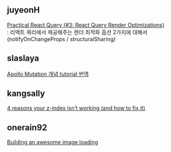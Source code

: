 <h2>juyeonH</h2><a href="https://www.notion.so/study66/3-React-Query-Render-Optimizations-a368ddc7dbed4c26b868252f442f619f">Practical React Query (#3: React Query Render Optimizations)</a><br>: 리액트 쿼리에서 제공해주는 렌더 최적화 옵션 2가지에 대해서(notifyOnChangeProps / structuralSharing<em>)</em><h2>slaslaya</h2><a href="https://study66.notion.site/22-05-07-lift-off-part4-Mutation-c46e60c1e91748a09bc451f7efcdc4af">Apollo Mutation 개념 tutorial 번역</a><h2>kangsally</h2><a href="https://www.notion.so/study66/4-reasons-your-z-index-isn-t-working-and-how-to-fix-it-b3633fa1c6974f9caa7df776137e56b3#d21d97c044734767be45b54cd51daaf2">4 reasons your z-index isn’t working (and how to fix it)</a><h2>onerain92</h2><a href="https://www.notion.so/study66/Building-an-awesome-image-loading-experience-61a73b2180ec4c738d5d71c2a3eb034a#79a24b217ef24cedbc99c79830e0425f">Building an awesome image loading</a>